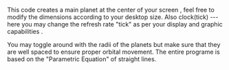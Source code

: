 This code creates a main planet at the center of your screen , feel free to modify the dimensions according to your desktop size.
Also clock(tick) --- here you may change the refresh rate "tick" as per your display and graphic capabilities . 

You may toggle around with the radii of the planets but make sure that they are well spaced to ensure proper orbital movement.
The entire programe is based on the "Parametric Equation" of straight lines.
